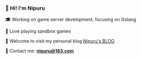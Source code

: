 ### 👋 Hi! I'm Nipuru

🎓 Working on game server development, focusing on Golang

🌱 Love playing sandbox games

🤝 Welcome to visit my personal blog [Nipuru's BLOG](http://nipuru.top)

📧 Contact me: **nipuru@163.com**